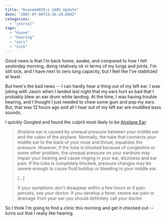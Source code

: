 ```yaml
---
title: "Duane&#039;s SARS Update"
date: "2007-07-04T15:36:28.000Z"
categories: 
  - "journal"
tags: 
  - "duane"
  - "hearing"
  - "sars"
  - "sick"
---
```


Good news is that I'm back home, awake, and compared to how I felt yesterday morning, doing relatively ok in terms of my lungs and joints. I'm still sick, and I have next to zero lung capacity, but I feel like I've stabilized at least.

But here's the bad news -- I can hardly hear a thing out of my left ear. I was joking with Jason when I landed last night that my ears hurt so bad that I probably blew an ear drum while landing. At the time, I was having trouble hearing, and I thought I just needed to chew some gum and pop my ears. But, that was 12 hours ago and all I hear out of my left ear are muddled bass sounds.

I quickly Googled and found the culprit most likely to be [Airplane Ear](http://www.mamashealth.com/ear/airear.asp):

> Airplane ear is caused by unequal pressure between your middle ear and the cabin of the airplane. Normally, the tube that connects your middle ear to the back of your nose and throat, equalizes the pressure. However, if the tube is blocked because of congestion or some other problem, the unequal pressure on your eardrum may impair your hearing and cause ringing in your ear, dizziness and ear pain. If the tube is completely blocked, pressure changes may be severe enough to cause fluid buildup or bleeding in your middle ear.
> 
> \[...\]
> 
> If your symptoms don't disappear within a few hours or if pain persists, see your doctor. If you develop a fever, severe ear pain or drainage from your ear you should definitely call your doctor.

So I think I'm going to find a clinic this morning and get it checked out -- turns out that I really like hearing.

